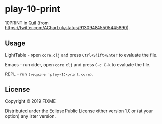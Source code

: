 # play-10-print

10PRINT in Quil (from https://twitter.com/ACharLuk/status/913094845505445890).

## Usage

LightTable - open `core.clj` and press `Ctrl+Shift+Enter` to evaluate the file.

Emacs - run cider, open `core.clj` and press `C-c C-k` to evaluate the file.

REPL - run `(require 'play-10-print.core)`.

## License

Copyright © 2019 FIXME

Distributed under the Eclipse Public License either version 1.0 or (at
your option) any later version.
